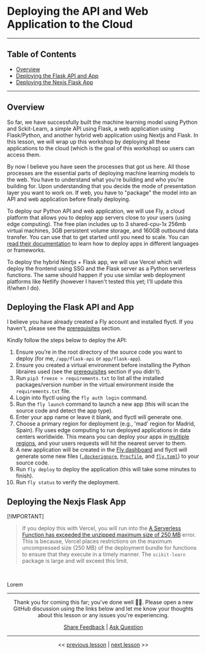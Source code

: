 # Deploying the API and Web Application to the Cloud

---

## Table of Contents

- [Overview](#overview)
- [Deploying the Flask API and App](#deploying-the-flask-api-and-app)
- [Deploying the Nexjs Flask App](#deploying-the-nexjs-flask-app)

---

## Overview

So far, we have successfully built the machine learning model using Python and Sckit-Learn, a simple API using Flask, a web application using Flask/Python, and another hybrid web application using Nextjs and Flask. In this lesson, we will wrap up this workshop by deploying all these applications to the cloud (which is the goal of this workshop) so users can access them.

By now I believe you have seen the processes that got us here. All those processes are the essential parts of deploying machine learning models to the web. You have to understand what you're building and who you're building for. Upon understanding that you decide the mode of presentation layer you want to work on. If web, you have to "package" the model into an API and web application before finally deploying.

To deploy our Python API and web application, we will use Fly, a cloud platform that allows you to deploy app servers close to your users (using edge computing). The free plan includes up to 3 shared-cpu-1x 256mb virtual machines, 3GB persistent volume storage, and 160GB outbound data transfer. You can use that to get started until you need to scale. You can [read their documentation](https://fly.io/docs/languages-and-frameworks?utm_source=ba-deploy-ml-web-workshop) to learn how to deploy apps in different languages or frameworks.

To deploy the hybrid Nextjs + Flask app, we will use Vercel which will deploy the frontend using SSG and the Flask server as a Python serverless functions. The same should happen if you use similar web deployment platforms like Netlify (however I haven't tested this yet; I'll update this if/when I do).

## Deploying the Flask API and App

I believe you have already created a Fly account and installed flyctl. If you haven't, please see the [prerequisites](../README.md#🛠-prerequisites-and-installation-guide) section.

Kindly follow the steps below to deploy the API:

1. Ensure you’re in the root directory of the source code you want to deploy (for me, `/app/flask-api` or `app/flask-app`).
2. Ensure you created a virtual environment before installing the Python libraires used (see the [prerequisites](../README.md#🛠-prerequisites-and-installation-guide) section if you didn't).
3. Run `pip3 freeze > requirements.txt` to list all the installed packages/version number in the virtual environment inside the `requirements.txt` file.
4. Login into flyctl using the `fly auth login` command.
5. Run the `fly launch` command to launch a new app (this will scan the source code and detect the app type).
6. Enter your app name or leave it blank, and flyctl will generate one.
7. Choose a primary region for deployment (e.g., 'mad' region for Madrid, Spain). Fly uses edge computing to run deployed applications in data centers worldwide. This means you can deploy your apps in [multiple regions](https://fly.io/docs/reference/regions?utm_source=ba-deploy-ml-web-workshop), and your users requests will hit the nearest server to them.
8. A new application will be created in the [Fly dashboard](https://fly.io/dashboard?utm_source=ba-deploy-ml-web-workshop) and flyctl will generate some new files ([`.dockerignore`](https://github.com/BolajiAyodeji/deploy-ml-web-workshop/blob/main/app/flask-api/.dockerignore), [`Procfile`](https://github.com/BolajiAyodeji/deploy-ml-web-workshop/blob/main/app/flask-api/Procfile), and [`fly.toml`](https://github.com/BolajiAyodeji/deploy-ml-web-workshop/blob/main/app/flask-api/fly.toml)) to your source code.
9. Run `fly deploy` to deploy the application (this will take some minutes to finish).
10. Run `fly status` to verify the deployment.

## Deploying the Nexjs Flask App

[!IMPORTANT]
>
> If you deploy this with Vercel, you will run into the [A Serverless Function has exceeded the unzipped maximum size of 250 MB](https://vercel.com/docs/functions/serverless-functions/runtimes#bundle-size-limits) error. This is because, Vercel places restrictions on the maximum uncompressed size (250 MB) of the deployment bundle for functions to ensure that they execute in a timely manner. The `scikit-learn` package is large and will exceed this limit.

<br />

Lorem

---

<div align="center">

Thank you for coming this far; you've done well 👏🏾. Please open a new GitHub discussion using the links below and let me know your thoughts about this lesson or any issues you're experiencing.

[Share Feedback](https://github.com/BolajiAyodeji/deploy-ml-web-workshop/discussions/new?category=feedback) | [Ask Question](https://github.com/BolajiAyodeji/deploy-ml-web-workshop/discussions/new?category=q-a)

---

<< [previous lesson](./04.md) | [next lesson](./06.md) >>

</div>
